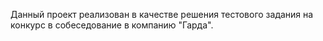 Данный проект реализован в качестве решения тестового задания на конкурс в собеседование в компанию "Гарда".

